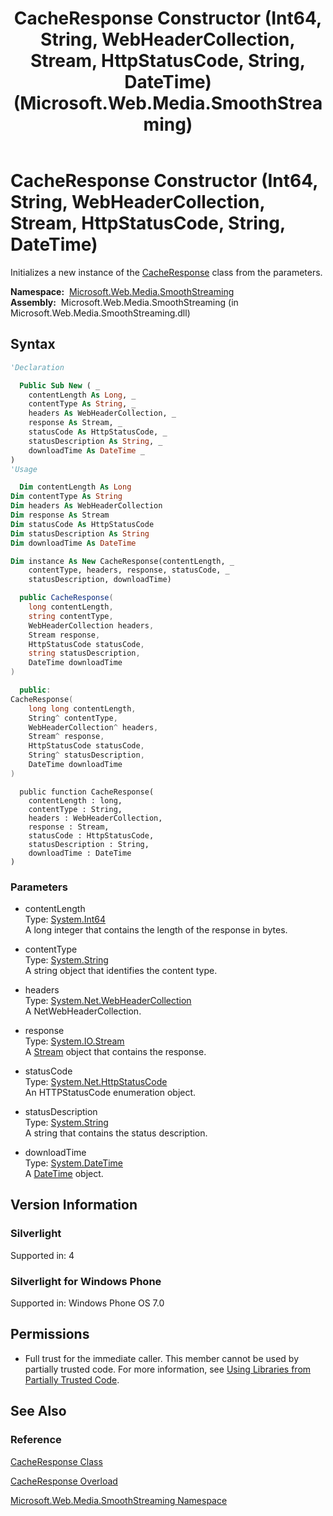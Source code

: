 ﻿---
title: CacheResponse Constructor (Int64, String, WebHeaderCollection, Stream, HttpStatusCode, String, DateTime) (Microsoft.Web.Media.SmoothStreaming)
TOCTitle: CacheResponse Constructor (Int64, String, WebHeaderCollection, Stream, HttpStatusCode, String, DateTime)
ms:assetid: M:Microsoft.Web.Media.SmoothStreaming.CacheResponse.#ctor(System.Int64,System.String,System.Net.WebHeaderCollection,System.IO.Stream,System.Net.HttpStatusCode,System.String,System.DateTime)
ms:mtpsurl: https://msdn.microsoft.com/en-us/library/microsoft.web.media.smoothstreaming.cacheresponse.cacheresponse(v=VS.90)
ms:contentKeyID: 31469223
ms.date: 05/02/2012
mtps_version: v=VS.90
dev_langs:
- vb
- csharp
- cpp
- jscript
api_location:
- Microsoft.Web.Media.SmoothStreaming.dll
api_name:
- Microsoft.Web.Media.SmoothStreaming.CacheResponse..ctor
api_type:
- Managed
topic_type:
- apiref
- kbSyntax
product_family_name: VS
ROBOTS: INDEX,FOLLOW
---

# CacheResponse Constructor (Int64, String, WebHeaderCollection, Stream, HttpStatusCode, String, DateTime)

Initializes a new instance of the [CacheResponse](cacheresponse-class-microsoft-web-media-smoothstreaming_1.md) class from the parameters.

**Namespace:**  [Microsoft.Web.Media.SmoothStreaming](microsoft-web-media-smoothstreaming-namespace_1.md)  
**Assembly:**  Microsoft.Web.Media.SmoothStreaming (in Microsoft.Web.Media.SmoothStreaming.dll)

## Syntax

```vb
'Declaration

  Public Sub New ( _
    contentLength As Long, _
    contentType As String, _
    headers As WebHeaderCollection, _
    response As Stream, _
    statusCode As HttpStatusCode, _
    statusDescription As String, _
    downloadTime As DateTime _
)
'Usage

  Dim contentLength As Long
Dim contentType As String
Dim headers As WebHeaderCollection
Dim response As Stream
Dim statusCode As HttpStatusCode
Dim statusDescription As String
Dim downloadTime As DateTime

Dim instance As New CacheResponse(contentLength, _
    contentType, headers, response, statusCode, _
    statusDescription, downloadTime)
```

```csharp
  public CacheResponse(
    long contentLength,
    string contentType,
    WebHeaderCollection headers,
    Stream response,
    HttpStatusCode statusCode,
    string statusDescription,
    DateTime downloadTime
)
```

```cpp
  public:
CacheResponse(
    long long contentLength, 
    String^ contentType, 
    WebHeaderCollection^ headers, 
    Stream^ response, 
    HttpStatusCode statusCode, 
    String^ statusDescription, 
    DateTime downloadTime
)
```

```jscript
  public function CacheResponse(
    contentLength : long, 
    contentType : String, 
    headers : WebHeaderCollection, 
    response : Stream, 
    statusCode : HttpStatusCode, 
    statusDescription : String, 
    downloadTime : DateTime
)
```

### Parameters

  - contentLength  
    Type: [System.Int64](https://msdn.microsoft.com/library/6yy583ek)  
    A long integer that contains the length of the response in bytes.  

<!-- end list -->

  - contentType  
    Type: [System.String](https://msdn.microsoft.com/library/s1wwdcbf)  
    A string object that identifies the content type.  

<!-- end list -->

  - headers  
    Type: [System.Net.WebHeaderCollection](https://msdn.microsoft.com/library/1beth6ct)  
    A NetWebHeaderCollection.  

<!-- end list -->

  - response  
    Type: [System.IO.Stream](https://msdn.microsoft.com/library/8f86tw9e)  
    A [Stream](https://msdn.microsoft.com/library/8f86tw9e) object that contains the response.  

<!-- end list -->

  - statusCode  
    Type: [System.Net.HttpStatusCode](https://msdn.microsoft.com/library/f92ssyy1)  
    An HTTPStatusCode enumeration object.  

<!-- end list -->

  - statusDescription  
    Type: [System.String](https://msdn.microsoft.com/library/s1wwdcbf)  
    A string that contains the status description.  

<!-- end list -->

  - downloadTime  
    Type: [System.DateTime](https://msdn.microsoft.com/library/03ybds8y)  
    A [DateTime](https://msdn.microsoft.com/library/03ybds8y) object.  

## Version Information

### Silverlight

Supported in: 4  

### Silverlight for Windows Phone

Supported in: Windows Phone OS 7.0  

## Permissions

  - Full trust for the immediate caller. This member cannot be used by partially trusted code. For more information, see [Using Libraries from Partially Trusted Code](https://msdn.microsoft.com/library/8skskf63).

## See Also

### Reference

[CacheResponse Class](cacheresponse-class-microsoft-web-media-smoothstreaming_1.md)

[CacheResponse Overload](cacheresponse-constructor-microsoft-web-media-smoothstreaming_1.md)

[Microsoft.Web.Media.SmoothStreaming Namespace](microsoft-web-media-smoothstreaming-namespace_1.md)

